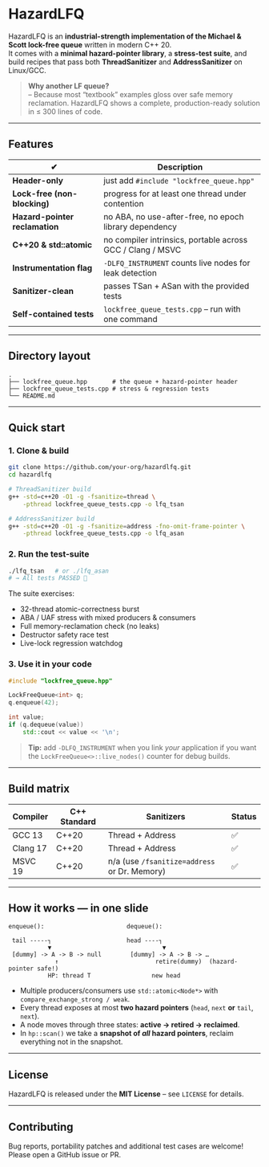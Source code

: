 # HazardLFQ

HazardLFQ is an **industrial-strength implementation of the Michael & Scott
lock-free queue** written in modern C++ 20.  
It comes with a **minimal hazard-pointer library**, a **stress-test
suite**, and build recipes that pass both **ThreadSanitizer** and
**AddressSanitizer** on Linux/GCC.

> **Why another LF queue?**  
>  – Because most “textbook” examples gloss over safe memory
>  reclamation. HazardLFQ shows a complete, production-ready solution
>  in ≤ 300 lines of code.

---

## Features

| ✔︎ | Description |
|---|-------------|
| **Header-only** | just add `#include "lockfree_queue.hpp"` |
| **Lock-free (non-blocking)** | progress for at least one thread under contention |
| **Hazard-pointer reclamation** | no ABA, no use-after-free, no epoch library dependency |
| **C++20 & std::atomic** | no compiler intrinsics, portable across GCC / Clang / MSVC |
| **Instrumentation flag** | `-DLFQ_INSTRUMENT` counts live nodes for leak detection |
| **Sanitizer-clean** | passes TSan + ASan with the provided tests |
| **Self-contained tests** | `lockfree_queue_tests.cpp` – run with one command |

---

## Directory layout

```
.
├── lockfree_queue.hpp       # the queue + hazard-pointer header
├── lockfree_queue_tests.cpp # stress & regression tests
└── README.md
```

---

## Quick start

### 1.  Clone & build

```bash
git clone https://github.com/your-org/hazardlfq.git
cd hazardlfq

# ThreadSanitizer build
g++ -std=c++20 -O1 -g -fsanitize=thread \
    -pthread lockfree_queue_tests.cpp -o lfq_tsan

# AddressSanitizer build
g++ -std=c++20 -O1 -g -fsanitize=address -fno-omit-frame-pointer \
    -pthread lockfree_queue_tests.cpp -o lfq_asan
```

### 2.  Run the test-suite

```bash
./lfq_tsan   # or ./lfq_asan
# → All tests PASSED 🎉
```

The suite exercises:

* 32-thread atomic-correctness burst  
* ABA / UAF stress with mixed producers & consumers  
* Full memory-reclamation check (no leaks)  
* Destructor safety race test  
* Live-lock regression watchdog  

### 3.  Use it in your code

```cpp
#include "lockfree_queue.hpp"

LockFreeQueue<int> q;
q.enqueue(42);

int value;
if (q.dequeue(value))
    std::cout << value << '\n';
```

> **Tip:** add `-DLFQ_INSTRUMENT` when you link *your* application if you
> want the `LockFreeQueue<>::live_nodes()` counter for debug builds.

---

## Build matrix

| Compiler | C++ Standard | Sanitizers | Status |
|----------|--------------|------------|--------|
| GCC 13   | C++20        | Thread + Address | ✅ |
| Clang 17 | C++20        | Thread + Address | ✅ |
| MSVC 19  | C++20        | n/a (use `/fsanitize=address` or Dr. Memory) | ✅ |

---

## How it works — in one slide

```
enqueue():                       dequeue():

 tail -----┐                     head ----┐
           ▼                               ▼
 [dummy] -> A -> B -> null        [dummy] -> A -> B -> …
             ↑                           retire(dummy)  (hazard-pointer safe!)
           HP: thread T                 new head
```

* Multiple producers/consumers use `std::atomic<Node*>` with
  `compare_exchange_strong / weak`.
* Every thread exposes at most **two hazard pointers** (`head`, `next`
  **or** `tail`, `next`).
* A node moves through three states: **active → retired → reclaimed**.
* In `hp::scan()` we take a **snapshot of *all* hazard pointers**,
  reclaim everything not in the snapshot.

---

## License

HazardLFQ is released under the **MIT License** – see `LICENSE` for details.

---

## Contributing

Bug reports, portability patches and additional test cases are welcome!
Please open a GitHub issue or PR.
